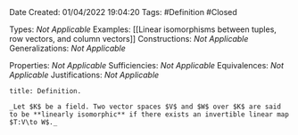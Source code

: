 <br />
<br />

Date Created: 01/04/2022 19:04:20
Tags: #Definition #Closed

Types: _Not Applicable_
Examples: [[Linear isomorphisms between tuples, row vectors, and column vectors]]
Constructions: _Not Applicable_
Generalizations: _Not Applicable_

Properties: _Not Applicable_
Sufficiencies: _Not Applicable_
Equivalences: _Not Applicable_
Justifications: _Not Applicable_

``` ad-Definition
title: Definition.

_Let $K$ be a field. Two vector spaces $V$ and $W$ over $K$ are said to be **linearly isomorphic** if there exists an invertible linear map $T:V\to W$._

```

